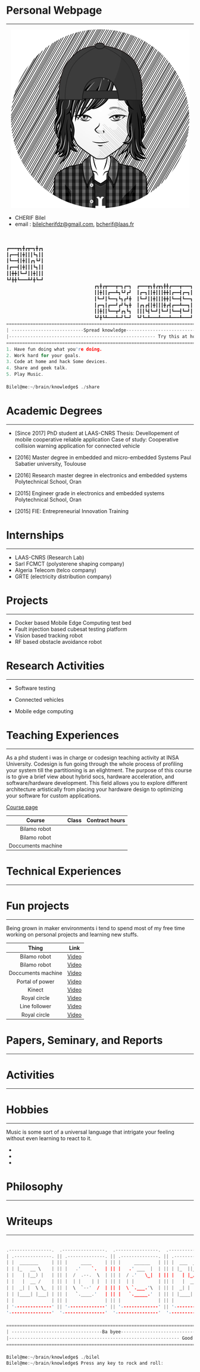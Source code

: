 # Personal Webpage
-----------------------------------------------------------------------------------------------------------
<p align="center"> 
<img src="me1.png">
</p>

  * CHERIF Bilel
  * email : bilelcherifdz@gmail.com, bcherif@laas.fr

```c                                                                 


┏━━━┳┓╋┏┳━┓╋┏┓
┃┏━━┫┃╋┃┃┃┗┓┃┃
┃┗━━┫┃╋┃┃┏┓┗┛┃
┃┏━━┫┃╋┃┃┃┗┓┃┃
┃┃╋╋┃┗━┛┃┃╋┃┃┃
┗┛╋╋┗━━━┻┛╋┗━┛
                                 ┏┓╋┏┳━━━┳━┓┏━┓  ┏━━━┳┓╋┏┳┓╋╋┏━━━┳━━━┓
                                 ┃┃╋┃┃┏━━┻┓┗┛┏┛  ┃┏━┓┃┃╋┃┃┃╋╋┃┏━━┫┏━┓┃
                                 ┃┗━┛┃┗━━┓┗┓┏┛╋  ┃┗━┛┃┃╋┃┃┃╋╋┃┗━━┫┗━━┓
                                 ┃┏━┓┃┏━━┛┏┛┗┓╋  ┃┏┓┏┫┃╋┃┃┃╋┏┫┏━━┻━━┓┃
                                 ┃┃╋┃┃┗━━┳┛┏┓┗┓  ┃┃┃┗┫┗━┛┃┗━┛┃┗━━┫┗━┛┃
                                 ┗┛╋┗┻━━━┻━┛┗━┛  ┗┛┗━┻━━━┻━━━┻━━━┻━━━┛
==========================================================================
| ---------------------------Spread knowledge----------------------------|
|------------------------------------------------------- Try this at home|
==========================================================================
1. Have fun doing what you're doing.
2. Work hard for your goals.
3. Code at home and hack Some devices.
4. Share and geek talk.
5. Play Music.

Bilel@me:~/brain/knowledge$ ./share

```
# Academic Degrees
-----------------------------------------------------------------------------------------------------------
* [Since 2017] PhD student at LAAS-CNRS
Thesis: Devellopement of mobile cooperative reliable application
Case of study: Cooperative collision warning application for connected vehicle

* [2016] Master degree in embedded and micro-embedded Systems
Paul Sabatier university, Toulouse

* [2016] Research master degree in electronics and embedded systems
Polytechnical School, Oran

* [2015] Engineer grade in electronics and embedded systems
Polytechnical School, Oran 

* [2015] FIE: Entrepreneurial Innovation Training

# Internships
-----------------------------------------------------------------------------------------------------------
* LAAS-CNRS (Research Lab)
* Sarl FCMCT (polysterene shaping company)
* Algeria Telecom (telco company)
* GRTE (electricity distribution company)

# Projects
-----------------------------------------------------------------------------------------------------------
* Docker based Mobile Edge Computing test bed
* Fault injection based cubesat testing platform
* Vision based tracking robot
* RF based obstacle avoidance robot

# Research Activities
-----------------------------------------------------------------------------------------------------------
* Software testing

* Connected vehicles

* Mobile edge computing

# Teaching Experiences
-----------------------------------------------------------------------------------------------------------
As a phd student i was in charge or codesign teaching activity at INSA University. Codesign is fun going through the whole process of profiling your system till the partitioning is an elightment. The purpose of this course is to give a brief view about hybrid socs, hardware acceleration, and software/hardware development. This field allows you to explore different architecture artistically from placing your hardware design to optimizing your software for custom applications.

[Course page](https://xobx-cherif.github.io/zynq_be/)

| Course | Class | Contract hours |
|:-------------------:|:-----------:|:-----------:|
| Bilamo robot |		|		|
| Bilamo robot |		|		|
| Doccuments machine |		|		|


# Technical Experiences
-----------------------------------------------------------------------------------------------------------

# Fun projects
----------------------------------------------------------------------------------------------------------- 
Being grown in maker environments i tend to spend most of my free time working on personal projects and learning new stuffs. 

| Thing              | Link        |
| :-------------------: | :-----------: |
| Bilamo robot | [Video](https://www.youtube.com/) |
| Bilamo robot | [Video](https://www.youtube.com/) |
| Doccuments machine | [Video](https://www.youtube.com/) |
| Portal of power | [Video](https://www.youtube.com/) |
| Kinect | [Video](https://www.youtube.com/) |
| Royal circle | [Video](https://www.youtube.com/) |
| Line follower | [Video](https://www.youtube.com/) |
| Royal circle | [Video](https://www.youtube.com/) |

# Papers, Seminary, and Reports
-----------------------------------------------------------------------------------------------------------

# Activities
-----------------------------------------------------------------------------------------------------------

# Hobbies
-----------------------------------------------------------------------------------------------------------
Music is some sort of a universal language that intrigate your feeling without even learning to react to it.

*

*

*

# Philosophy
-----------------------------------------------------------------------------------------------------------

# Writeups
-----------------------------------------------------------------------------------------------------------

  ```c
  
 .----------------.  .----------------.  .----------------.  .----------------. 
| .--------------. || .--------------. || .--------------. || .--------------. |
| |  _______     | || |     ____     | || |     ______   | || |  ___  ____   | |
| | |_   __ \    | || |   .'    `.   | || |   .' ___  |  | || | |_  ||_  _|  | |
| |   | |__) |   | || |  /  .--.  \  | || |  / .'   \_|  | || |   | |_/ /    | |
| |   |  __ /    | || |  | |    | |  | || |  | |         | || |   |  __'.    | |
| |  _| |  \ \_  | || |  \  `--'  /  | || |  \ `.___.'\  | || |  _| |  \ \_  | |
| | |____| |___| | || |   `.____.'   | || |   `._____.'  | || | |____||____| | |
| |              | || |              | || |              | || |              | |
| '--------------' || '--------------' || '--------------' || '--------------' |
 '----------------'  '----------------'  '----------------'  '----------------' 
     
===============================================================================
| ----------------------------------Ba byee-----------------------------------|
|---------------------------------------------------------------- Good luck!!!|
===============================================================================

Bilel@me:~/brain/knowledge$ ./bilel
Bilel@me:~/brain/knowledge$ Press any key to rock and roll: 

```

